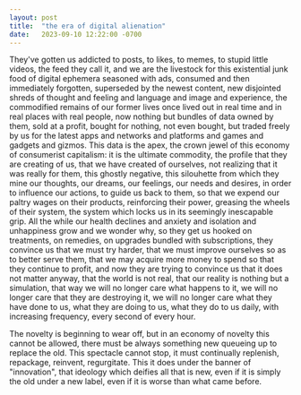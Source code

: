 ```yaml
---
layout: post
title:  "the era of digital alienation"
date:   2023-09-10 12:22:00 -0700
---
```


They've gotten us addicted to posts, to likes, to memes, to stupid little videos, the feed they call it, and we are the livestock for this existential junk food of digital ephemera seasoned with ads, consumed and then immediately forgotten, superseded by the newest content, new disjointed shreds of thought and feeling and language and image and experience, the commodified remains of our former lives once lived out in real time and in real places with real people, now nothing but bundles of data owned by them, sold at a profit, bought for nothing, not even bought, but traded freely by us for the latest apps and networks and platforms and games and gadgets and gizmos. This data is the apex, the crown jewel of this economy of consumerist capitalism: it is the ultimate commodity, the profile that they are creating of us, that we have created of ourselves, not realizing that it was really for them, this ghostly negative, this silouhette from which they mine our thoughts, our dreams, our feelings, our needs and desires, in order to influence our actions, to guide us back to them, so that we expend our paltry wages on their products, reinforcing their power, greasing the wheels of their system, the system which locks us in its seemingly inescapable grip. All the while our health declines and anxiety and isolation and unhappiness grow and we wonder why, so they get us hooked on treatments, on remedies, on upgrades bundled with subscriptions, they convince us that we must try harder, that we must improve ourselves so as to better serve them, that we may acquire more money to spend so that they continue to profit, and now they are trying to convince us that it does not matter anyway, that the world is not real, that our reality is nothing but a simulation, that way we will no longer care what happens to it, we will no longer care that they are destroying it, we will no longer care what they have done to us, what they are doing to us, what they do to us daily, with increasing frequency, every second of every hour.

The novelty is beginning to wear off, but in an economy of novelty this cannot be allowed, there must be always something new queueing up to replace the old. This spectacle cannot stop, it must continually replenish, repackage, reinvent, regurgitate. This it does under the banner of "innovation", that ideology which deifies all that is new, even if it is simply the old under a new label, even if it is worse than what came before.
